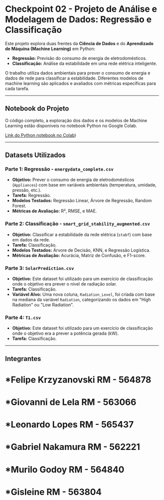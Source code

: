 # **Checkpoint 02 - Projeto de Análise e Modelagem de Dados: Regressão e Classificação**


Este projeto explora duas frentes da **Ciência de Dados** e do **Aprendizado de Máquina (Machine Learning)** em Python:

  * **Regressão:** Previsão do consumo de energia de eletrodomésticos.
  * **Classificação:** Análise da estabilidade em uma rede elétrica inteligente.

O trabalho utiliza dados ambientais para prever o consumo de energia e dados de rede para classificar a estabilidade. Diferentes modelos de machine learning são aplicados e avaliados com métricas específicas para cada tarefa.

-----

## **Notebook do Projeto**

O código completo, a exploração dos dados e os modelos de Machine Learning estão disponíveis no notebook Python no Google Colab.

[Link do Python notebook no Colab](https://colab.research.google.com/drive/1QS1T9J18vEeLufJRxHUaufJqSQpzS0SP?usp=sharing))

-----

## **Datasets Utilizados**

### **Parte 1: Regressão - `energydata_complete.csv`**

  * **Objetivo:** Prever o consumo de energia de eletrodomésticos (`Appliances`) com base em variáveis ambientais (temperatura, umidade, pressão, etc.).
  * **Tarefa:** Regressão.
  * **Modelos Testados:** Regressão Linear, Árvore de Regressão, Random Forest.
  * **Métricas de Avaliação:** R², RMSE, e MAE.

### **Parte 2: Classificação - `smart_grid_stability_augmented.csv`**

  * **Objetivo:** Classificar a estabilidade da rede elétrica (`stabf`) com base em dados da rede.
  * **Tarefa:** Classificação.
  * **Modelos Testados:** Árvore de Decisão, KNN, e Regressão Logística.
  * **Métricas de Avaliação:** Acurácia, Matriz de Confusão, e F1-score.

### **Parte 3: `SolarPrediction.csv`**

  * **Objetivo:** Este dataset foi utilizado para um exercício de classificação onde o objetivo era prever o nível de radiação solar.
  * **Tarefa:** Classificação.
  * **Variável Alvo:** Uma nova coluna, `Radiation_Level`, foi criada com base na mediana da variável `Radiation`, categorizando os dados em "High Radiation" ou "Low Radiation".

### **Parte 4: `T1.csv`**

  * **Objetivo:** Este dataset foi utilizado para um exercício de classificação onde o objetivo era a prever a potência gerada
(kW).
  * **Tarefa:** Classificação.

-----

## **Integrantes**

 # *Felipe Krzyzanovski RM - 564878
 # *Giovanni de Lela RM - 563066
 # *Leonardo Lopes RM - 565437
 # *Gabriel Nakamura RM - 562221
 # *Murilo Godoy RM - 564840
 # *Gisleine RM - 563804
